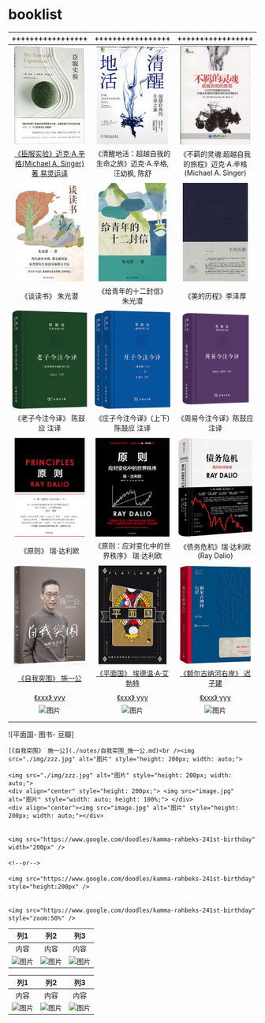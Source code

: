 # booklist


|  +++++++++++++++++  |  +++++++++++++++++  |  +++++++++++++++++ |
| :----------------------------------------------------------: | :----------------------------------------------------------: | :----------------------------------------------------------: |
| <img src="./img/719Vx4hXQlL.jpg" alt="图片" style="height: 200px; width: auto;"> | <img src="./img/71VoFLv+sBL._AC_UL600_SR600,600_.jpg" alt="图片" style="height: 200px; width: auto;"> | <img src="./img/51I4NVSU4hL._AC_SY1000_.jpg" alt="图片" style="height: 200px; width: auto;"> |
| [《臣服实验》迈克·A.辛格(Michael A. Singer)著 易灵运译](./notes/臣服实验_迈克·A.辛格.md) |  《清醒地活：超越自我的生命之旅》迈克·A.辛格, 汪幼枫, 陈舒   | 《不羁的灵魂:超越自我的旅程》迈克·A.辛格(Michael A. Singer)  |
|                                                              |                                                              |                                                              |
| <img src="./img/956a0b007b3673573215dcbfdb063df.jpg" alt="图片" style="height: 200px; width: auto;"> | <img src="./img/6282397ac59cbfca1a4a9aaf119e4d2.jpg" alt="图片" style="height: 200px; width: auto;"> | <img src="./img/s3893343.jpg" alt="图片" style="height: 200px; width: auto;"> |
|                      《谈读书》 朱光潜                       |                 《给青年的十二封信》 朱光潜                  |                      《美的历程》李泽厚                      |
|                                                              |                                                              |                                                              |
| <img src="./img/81ID59FQ9ML._AC_UF1000,1000_QL80_.jpg" alt="图片" style="height: 200px; width: auto;"> | <img src="./img/61mUpGkqOzL._AC_UF1000,1000_QL80_.jpg" alt="图片" style="height: 200px; width: auto;"> | <img src="./img/61l86ZdUzoL.jpg" alt="图片" style="height: 200px; width: auto;"> |
|             《老子今注今译》 陈鼓应 注译              |           《庄子今注今译》(上下) 陈鼓应 注译           |              《周易今注今译》陈鼓应 注译              |
|                                                              |                                                              |                                                              |
| <img src="./img/71hvjX7BamL._AC_UF1000,1000_QL80_.jpg" alt="图片" style="height: 200px; width: auto;"> | <img src="./img/41aFxxnusgL.jpg" alt="图片" style="height: 200px; width: auto;"> | <img src="./img/91558RDi0ML._AC_UF1000,1000_QL80_.jpg" alt="图片" style="height: 200px; width: auto;"> |
|                      《原则》 瑞·达利欧                      |           《原则：应对变化中的世界秩序》 瑞·达利欧           |               《债务危机》瑞·达利欧(Ray Dalio)               |
|                                                              |                                                              |                                                              |
| <img src="./img/141b0e88-68d3-4ef1-8208-fde60e232a49.jpg" alt="图片" style="height: 200px; width: auto;"> | <img src="./img/s33710398.jpg" alt="图片" style="height: 200px; width: auto;"> | <img src="./img/image-20230629160759094.png" alt="图片" style="height: 200px; width: auto;"> |
|      [《自我突围》 施一公](./notes/自我突围_施一公.md)       | [《平面国》 埃德温·A·艾勃特](./notes/平面国_埃德温·A·艾勃特.md) | [《额尔古纳河右岸》 迟子建](./notes/额尔古纳河右岸_迟子建.md) |
|                                                              |                                                              |                                                              |
|              [《xxx》 yyy](./notes/xxx_yyy.md)               |              [《xxx》 yyy](./notes/xxx_yyy.md)               |              [《xxx》 yyy](./notes/xxx_yyy.md)               |
| <img src="./img/zzz.jpg" alt="图片" style="height: 200px; width: auto;"> | <img src="./img/zzz.jpg" alt="图片" style="height: 200px; width: auto;"> | <img src="./img/zzz.jpg" alt="图片" style="height: 200px; width: auto;"> |
|                                                              |                                                              |                                                              |
|                                                              |                                                              |                                                              |

![平面国- 图书- 豆瓣]

```
[《自我突围》 施一公](./notes/自我突围_施一公.md)<br /><img src="./img/zzz.jpg" alt="图片" style="height: 200px; width: auto;">

<img src="./img/zzz.jpg" alt="图片" style="height: 200px; width: auto;">
<div align="center" style="height: 200px;"> <img src="image.jpg" alt="图片" style="width: auto; height: 100%;"> </div>
<div align="center"><img src="image.jpg" alt="图片" style="height: 200px; width: auto;"></div>


<img src="https://www.google.com/doodles/kamma-rahbeks-241st-birthday" width="200px" />

<!--or-->

<img src="https://www.google.com/doodles/kamma-rahbeks-241st-birthday" style="height:200px" />


<img src="https://www.google.com/doodles/kamma-rahbeks-241st-birthday" style="zoom:50%" />
```





|   列1   |   列2   |   列3   |
|:-------:|:-------:|:-------:|
|   内容  |   内容  |   内容  |
| <div align="center"><img src="image.jpg" alt="图片"></div> | <div align="center"><img src="image.jpg" alt="图片"></div> | <div align="center"><img src="image.jpg" alt="图片"></div> |


|   列1   |   列2   |   列3   |
|:-------:|:-------:|:-------:|
|   内容  |   内容  |   内容  |
| <div align="center"><img src="image.jpg" alt="图片" style="height: 200px; width: auto;"></div> | <div align="center"><img src="image.jpg" alt="图片" style="height: 200px; width: auto;"></div> | <div align="center"><img src="image.jpg" alt="图片" style="height: 200px; width: auto;"></div> |
